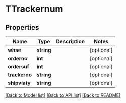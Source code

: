 # TTrackernum

## Properties
Name | Type | Description | Notes
------------ | ------------- | ------------- | -------------
**whse** | **string** |  | [optional] 
**orderno** | **int** |  | [optional] 
**ordersuf** | **int** |  | [optional] 
**trackerno** | **string** |  | [optional] 
**shipviaty** | **string** |  | [optional] 

[[Back to Model list]](../README.md#documentation-for-models) [[Back to API list]](../README.md#documentation-for-api-endpoints) [[Back to README]](../README.md)


